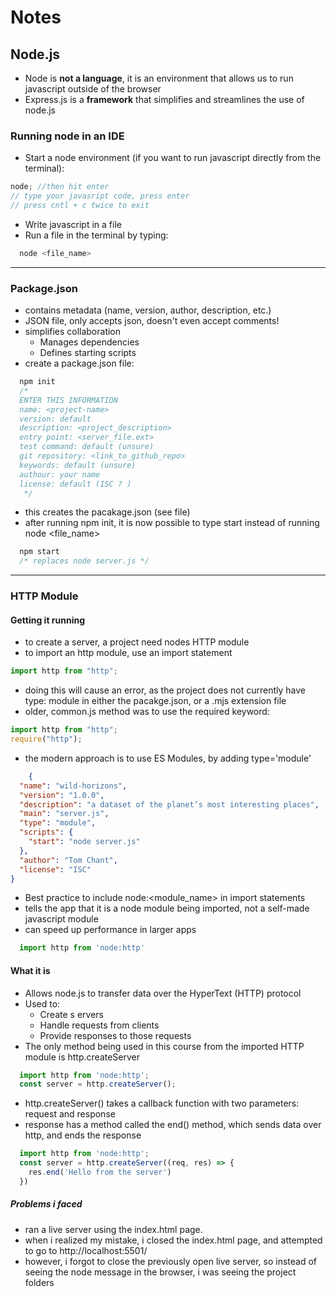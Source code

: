 # Notes

## Node.js

- Node is **not a language**, it is an environment that allows us to run javascript outside of the browser
- Express.js is a **framework** that simplifies and streamlines the use of node.js

### Running node in an IDE

- Start a node environment (if you want to run javascript directly from the terminal):

```js
node; //then hit enter
// type your javasript code, press enter
// press cntl + c twice to exit
```

- Write javascript in a file
- Run a file in the terminal by typing:

```js
  node <file_name>
```

---

### Package.json

- contains metadata (name, version, author, description, etc.)
- JSON file, only accepts json, doesn't even accept comments!
- simplifies collaboration
  - Manages dependencies
  - Defines starting scripts
- create a package.json file:

```js
  npm init
  /*
  ENTER THIS INFORMATION
  name: <project-name>
  version: default
  description: <project_description>
  entry point: <server_file.ext>
  test command: default (unsure)
  git repository: <link_to_github_repo>
  keywords: default (unsure)
  authour: your name
  license: default (ISC ? )
   */
```

- this creates the pacakage.json (see file)
- after running npm init, it is now possible to type start instead of running node <file_name>

```js
  npm start
  /* replaces node server.js */
```

---

### HTTP Module

#### Getting it running

- to create a server, a project need nodes HTTP module
- to import an http module, use an import statement

```js
import http from "http";
```

- doing this will cause an error, as the project does not currently have type: module in either the pacakge.json, or a .mjs extension file
- older, common.js method was to use the required keyword:

```js
import http from "http";
require("http");
```

- the modern approach is to use ES Modules, by adding type='module'

```json
    {
  "name": "wild-horizons",
  "version": "1.0.0",
  "description": "a dataset of the planet’s most interesting places",
  "main": "server.js",
  "type": "module",
  "scripts": {
    "start": "node server.js"
  },
  "author": "Tom Chant",
  "license": "ISC"
}
```

- Best practice to include node:<module_name> in import statements
- tells the app that it is a node module being imported, not a self-made javascript module
- can speed up performance in larger apps 


```js
  import http from 'node:http'
```

#### What it is

- Allows node.js to transfer data over the HyperText (HTTP) protocol
- Used to:
  - Create s  ervers
  - Handle requests from clients
  - Provide responses to those requests
- The only method being used in this course from the imported HTTP module is http.createServer

```js
  import http from 'node:http';
  const server = http.createServer();
```

- http.createServer() takes a callback function with two parameters: request and response
- response has a method called the end() method, which sends data over http, and ends the response

```js
  import http from 'node:http';
  const server = http.createServer((req, res) => {
    res.end('Hello from the server')
  })
```

##### Problems i faced

- ran a live server using the index.html page.
- when i realized my mistake, i closed the index.html page, and attempted to go to http://localhost:5501/
- however, i forgot to close the previously open live server, so instead of seeing the node message in the browser, i was seeing the project folders